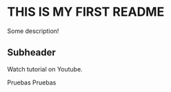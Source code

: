 # THIS IS MY FIRST README

Some description!

## Subheader

Watch tutorial on Youtube.

Pruebas Pruebas
